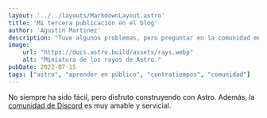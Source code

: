 ```yaml
---
layout: '../../layouts/MarkdownLayout.astro'
title: 'Mi tercera publicación en el blog'
author: 'Agustin Martinez'
description: "Tuve algunos problemas, pero preguntar en la comunidad me ayudó mucho."
image:
    url: "https://docs.astro.build/assets/rays.webp"
    alt: "Miniatura de los rayos de Astro."
pubDate: 2022-07-15
tags: ["astro", "aprender en público", "contratiempos", "comunidad"]
---
```

No siempre ha sido fácil, pero disfruto construyendo con Astro. Además, la [comunidad de Discord](https://astro.build/chat) es muy amable y servicial.

<style>
    h1 {
        color: purple;
        font-size: 4rem;
    }
</style>
